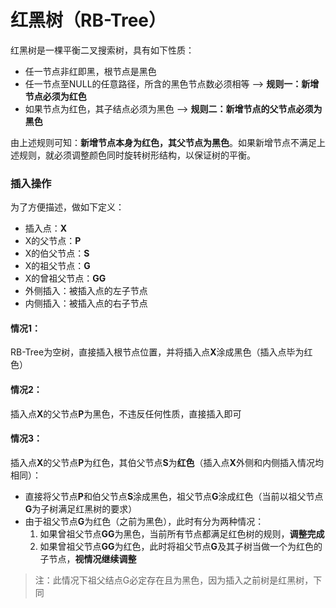 # 红黑树（RB-Tree）
红黑树是一棵平衡二叉搜索树，具有如下性质：
* 任一节点非红即黑，根节点是黑色
* 任一节点至NULL的任意路径，所含的黑色节点数必须相等 --> **规则一：新增节点必须为红色**
* 如果节点为红色，其子结点必须为黑色 --> **规则二：新增节点的父节点必须为黑色**

由上述规则可知：**新增节点本身为红色，其父节点为黑色**。如果新增节点不满足上述规则，就必须调整颜色同时旋转树形结构，以保证树的平衡。

### 插入操作
为了方便描述，做如下定义：
* 插入点：**X**
* X的父节点：**P**
* X的伯父节点：**S**
* X的祖父节点：**G**
* X的曾祖父节点：**GG**
* 外侧插入：被插入点的左子节点
* 内侧插入：被插入点的右子节点

#### 情况1：
RB-Tree为空树，直接插入根节点位置，并将插入点**X**涂成黑色（插入点毕为红色）

#### 情况2：
插入点**X**的父节点**P**为黑色，不违反任何性质，直接插入即可

#### 情况3：
插入点**X**的父节点**P**为红色，其伯父节点**S**为**红色**（插入点**X**外侧和内侧插入情况均相同）：
* 直接将父节点**P**和伯父节点**S**涂成黑色，祖父节点**G**涂成红色（当前以祖父节点**G**为子树满足红黑树的要求）
* 由于祖父节点**G**为红色（之前为黑色），此时有分为两种情况：
    1. 如果曾祖父节点**GG**为黑色，当前所有节点都满足红色树的规则，**调整完成**
    2. 如果曾祖父节点**GG**为红色，此时将祖父节点**G**及其子树当做一个为红色的子节点，**视情况继续调整**
> 注：此情况下祖父结点G必定存在且为黑色，因为插入之前树是红黑树，下同
